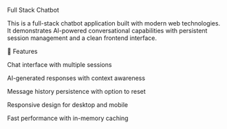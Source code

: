Full Stack Chatbot

This is a full-stack chatbot application built with modern web technologies. It demonstrates AI-powered conversational capabilities with persistent session management and a clean frontend interface.

🚀 Features

Chat interface with multiple sessions

AI-generated responses with context awareness

Message history persistence with option to reset

Responsive design for desktop and mobile

Fast performance with in-memory caching



